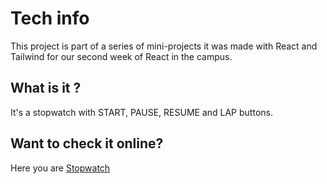 # Tech info

This project is part of a series of mini-projects it was made with React and Tailwind for our second week of React in the campus.

## What is it ?

It's a stopwatch with START, PAUSE, RESUME and LAP buttons.

## Want to check it online?
Here you are [Stopwatch](https://stopwatch-u8m2.onrender.com/)
